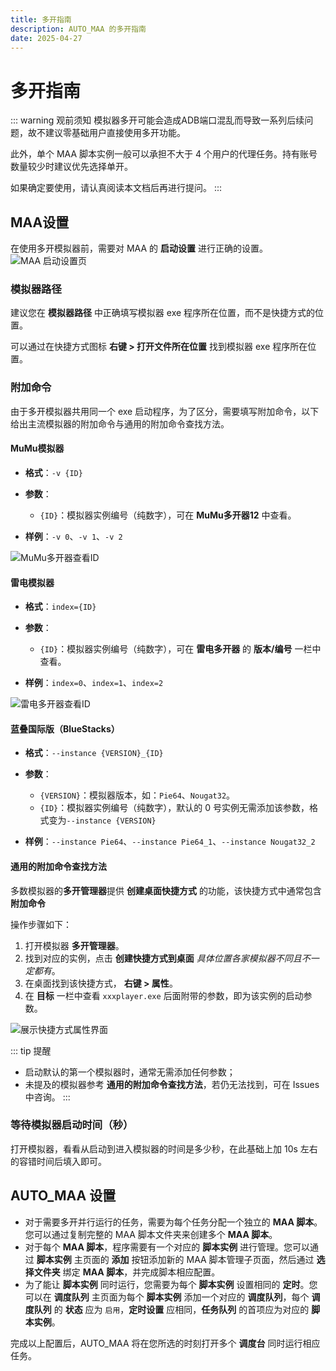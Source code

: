 ```yaml
---
title: 多开指南
description: AUTO_MAA 的多开指南
date: 2025-04-27
---
```


# 多开指南

::: warning 观前须知
模拟器多开可能会造成ADB端口混乱而导致一系列后续问题，故不建议零基础用户直接使用多开功能。

此外，单个 MAA 脚本实例一般可以承担不大于 4 个用户的代理任务。持有账号数量较少时建议优先选择单开。

如果确定要使用，请认真阅读本文档后再进行提问。
:::

## MAA设置

在使用多开模拟器前，需要对 MAA 的 **启动设置** 进行正确的设置。
![MAA 启动设置页](img/MAA-config.png)

### 模拟器路径

建议您在 **模拟器路径** 中正确填写模拟器 exe 程序所在位置，而不是快捷方式的位置。

可以通过在快捷方式图标 **右键 > 打开文件所在位置** 找到模拟器 exe 程序所在位置。

### 附加命令

由于多开模拟器共用同一个 exe 启动程序，为了区分，需要填写附加命令，以下给出主流模拟器的附加命令与通用的附加命令查找方法。

#### MuMu模拟器

- **格式**：`-v {ID}`

- **参数**：

    - `{ID}`：模拟器实例编号（纯数字），可在 **MuMu多开器12** 中查看。

- **样例**：`-v 0`、`-v 1`、`-v 2`

![MuMu多开器查看ID](img/MuMu-config.png)

#### 雷电模拟器

- **格式**：`index={ID}`

- **参数**：

    - `{ID}`：模拟器实例编号（纯数字），可在 **雷电多开器** 的 **版本/编号** 一栏中查看。

- **样例**：`index=0`、`index=1`、`index=2`

![雷电多开器查看ID](img/leidian-multibox-id-location.png.jpg)

#### 蓝叠国际版（BlueStacks）

- **格式**：`--instance {VERSION}_{ID}`

- **参数**：

    - `{VERSION}`：模拟器版本，如：`Pie64`、`Nougat32`。
    - `{ID}`：模拟器实例编号（纯数字），默认的 0 号实例无需添加该参数，格式变为`--instance {VERSION}`

- **样例**：`--instance Pie64`、`--instance Pie64_1`、`--instance Nougat32_2`

#### 通用的附加命令查找方法

多数模拟器的**多开管理器**提供 **创建桌面快捷方式** 的功能，该快捷方式中通常包含 **附加命令**

操作步骤如下：

1. 打开模拟器 **多开管理器**。
2. 找到对应的实例，点击 **创建快捷方式到桌面** *具体位置各家模拟器不同且不一定都有*。
3. 在桌面找到该快捷方式， **右键 > 属性**。
4. 在 **目标** 一栏中查看 `xxxplayer.exe` 后面附带的参数，即为该实例的启动参数。

![展示快捷方式属性界面](img/emulator-shortcut-target.png.jpg)

::: tip 提醒
- 启动默认的第一个模拟器时，通常无需添加任何参数；
- 未提及的模拟器参考 **通用的附加命令查找方法**，若仍无法找到，可在 Issues 中咨询。
:::

### 等待模拟器启动时间（秒）

打开模拟器，看看从启动到进入模拟器的时间是多少秒，在此基础上加 10s 左右的容错时间后填入即可。

## AUTO_MAA 设置

- 对于需要多开并行运行的任务，需要为每个任务分配一个独立的 **MAA 脚本**。您可以通过复制完整的 MAA 脚本文件夹来创建多个 **MAA 脚本**。
- 对于每个 **MAA 脚本**，程序需要有一个对应的 **脚本实例** 进行管理。您可以通过 **脚本实例** 主页面的 **添加** 按钮添加新的 MAA 脚本管理子页面，然后通过 **选择文件夹** 绑定 **MAA 脚本**，并完成脚本相应配置。
- 为了能让 **脚本实例** 同时运行，您需要为每个 **脚本实例** 设置相同的 **定时**。您可以在 **调度队列** 主页面为每个 **脚本实例** 添加一个对应的 **调度队列**，每个 **调度队列** 的 **状态** 应为 `启用`，**定时设置** 应相同，**任务队列** 的首项应为对应的 **脚本实例**。

完成以上配置后，AUTO_MAA 将在您所选的时刻打开多个 **调度台** 同时运行相应任务。
